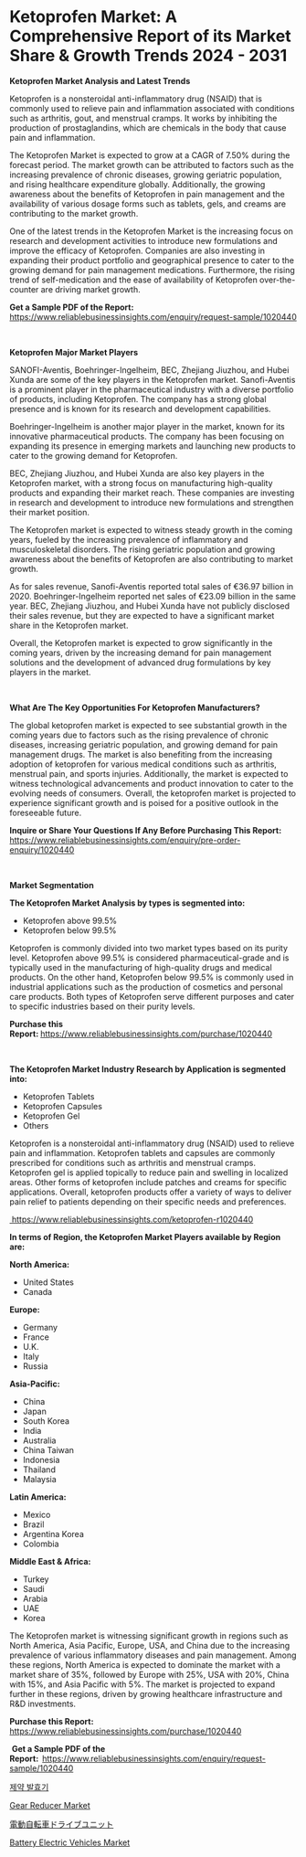 <p><h1>Ketoprofen Market: A Comprehensive Report of its Market Share & Growth Trends 2024 - 2031</h1></p><p><strong>Ketoprofen Market Analysis and Latest Trends</strong></p>
<p><p>Ketoprofen is a nonsteroidal anti-inflammatory drug (NSAID) that is commonly used to relieve pain and inflammation associated with conditions such as arthritis, gout, and menstrual cramps. It works by inhibiting the production of prostaglandins, which are chemicals in the body that cause pain and inflammation.</p><p>The Ketoprofen Market is expected to grow at a CAGR of 7.50% during the forecast period. The market growth can be attributed to factors such as the increasing prevalence of chronic diseases, growing geriatric population, and rising healthcare expenditure globally. Additionally, the growing awareness about the benefits of Ketoprofen in pain management and the availability of various dosage forms such as tablets, gels, and creams are contributing to the market growth.</p><p>One of the latest trends in the Ketoprofen Market is the increasing focus on research and development activities to introduce new formulations and improve the efficacy of Ketoprofen. Companies are also investing in expanding their product portfolio and geographical presence to cater to the growing demand for pain management medications. Furthermore, the rising trend of self-medication and the ease of availability of Ketoprofen over-the-counter are driving market growth.</p></p>
<p><strong>Get a Sample PDF of the Report:&nbsp;</strong> <a href="https://www.reliablebusinessinsights.com/enquiry/request-sample/1020440">https://www.reliablebusinessinsights.com/enquiry/request-sample/1020440</a></p>
<p>&nbsp;</p>
<p><strong>Ketoprofen Major Market Players</strong></p>
<p><p>SANOFI-Aventis, Boehringer-Ingelheim, BEC, Zhejiang Jiuzhou, and Hubei Xunda are some of the key players in the Ketoprofen market. Sanofi-Aventis is a prominent player in the pharmaceutical industry with a diverse portfolio of products, including Ketoprofen. The company has a strong global presence and is known for its research and development capabilities.</p><p>Boehringer-Ingelheim is another major player in the market, known for its innovative pharmaceutical products. The company has been focusing on expanding its presence in emerging markets and launching new products to cater to the growing demand for Ketoprofen.</p><p>BEC, Zhejiang Jiuzhou, and Hubei Xunda are also key players in the Ketoprofen market, with a strong focus on manufacturing high-quality products and expanding their market reach. These companies are investing in research and development to introduce new formulations and strengthen their market position.</p><p>The Ketoprofen market is expected to witness steady growth in the coming years, fueled by the increasing prevalence of inflammatory and musculoskeletal disorders. The rising geriatric population and growing awareness about the benefits of Ketoprofen are also contributing to market growth.</p><p>As for sales revenue, Sanofi-Aventis reported total sales of €36.97 billion in 2020. Boehringer-Ingelheim reported net sales of €23.09 billion in the same year. BEC, Zhejiang Jiuzhou, and Hubei Xunda have not publicly disclosed their sales revenue, but they are expected to have a significant market share in the Ketoprofen market.</p><p>Overall, the Ketoprofen market is expected to grow significantly in the coming years, driven by the increasing demand for pain management solutions and the development of advanced drug formulations by key players in the market.</p></p>
<p>&nbsp;</p>
<p><strong>What Are The Key Opportunities For Ketoprofen Manufacturers?</strong></p>
<p><p>The global ketoprofen market is expected to see substantial growth in the coming years due to factors such as the rising prevalence of chronic diseases, increasing geriatric population, and growing demand for pain management drugs. The market is also benefiting from the increasing adoption of ketoprofen for various medical conditions such as arthritis, menstrual pain, and sports injuries. Additionally, the market is expected to witness technological advancements and product innovation to cater to the evolving needs of consumers. Overall, the ketoprofen market is projected to experience significant growth and is poised for a positive outlook in the foreseeable future.</p></p>
<p><strong>Inquire or Share Your Questions If Any Before Purchasing This Report:</strong> <a href="https://www.reliablebusinessinsights.com/enquiry/pre-order-enquiry/1020440">https://www.reliablebusinessinsights.com/enquiry/pre-order-enquiry/1020440</a></p>
<p>&nbsp;</p>
<p><strong>Market Segmentation</strong></p>
<p><strong>The Ketoprofen Market Analysis by types is segmented into:</strong></p>
<p><ul><li>Ketoprofen above 99.5%</li><li>Ketoprofen below 99.5%</li></ul></p>
<p><p>Ketoprofen is commonly divided into two market types based on its purity level. Ketoprofen above 99.5% is considered pharmaceutical-grade and is typically used in the manufacturing of high-quality drugs and medical products. On the other hand, Ketoprofen below 99.5% is commonly used in industrial applications such as the production of cosmetics and personal care products. Both types of Ketoprofen serve different purposes and cater to specific industries based on their purity levels.</p></p>
<p><strong>Purchase this Report:&nbsp;</strong><a href="https://www.reliablebusinessinsights.com/purchase/1020440">https://www.reliablebusinessinsights.com/purchase/1020440</a></p>
<p>&nbsp;</p>
<p><strong>The Ketoprofen Market Industry Research by Application is segmented into:</strong></p>
<p><ul><li>Ketoprofen Tablets</li><li>Ketoprofen Capsules</li><li>Ketoprofen Gel</li><li>Others</li></ul></p>
<p><p>Ketoprofen is a nonsteroidal anti-inflammatory drug (NSAID) used to relieve pain and inflammation. Ketoprofen tablets and capsules are commonly prescribed for conditions such as arthritis and menstrual cramps. Ketoprofen gel is applied topically to reduce pain and swelling in localized areas. Other forms of ketoprofen include patches and creams for specific applications. Overall, ketoprofen products offer a variety of ways to deliver pain relief to patients depending on their specific needs and preferences.</p></p>
<p><a href="https://www.reliablebusinessinsights.com/ketoprofen-r1020440">&nbsp;https://www.reliablebusinessinsights.com/ketoprofen-r1020440</a></p>
<p><strong>In terms of Region, the Ketoprofen Market Players available by Region are:</strong></p>
<p>
    <p> <strong> North America: </strong>
        <ul>
            <li>United States</li>
            <li>Canada</li>
        </ul>
        </p> 
    <p> <strong> Europe: </strong>
        <ul>
            <li>Germany</li>
            <li>France</li>
            <li>U.K.</li>
            <li>Italy</li>
            <li>Russia</li>
        </ul>
        </p> 
    <p> <strong> Asia-Pacific: </strong>
        <ul>
            <li>China</li>
            <li>Japan</li>
            <li>South Korea</li>
            <li>India</li>
            <li>Australia</li>
            <li>China Taiwan</li>
            <li>Indonesia</li>
            <li>Thailand</li>
            <li>Malaysia</li>
        </ul>
        </p> 
    <p> <strong> Latin America: </strong>
        <ul>
            <li>Mexico</li>
            <li>Brazil</li>
            <li>Argentina Korea</li>
            <li>Colombia</li>
        </ul>
        </p> 
    <p> <strong> Middle East & Africa: </strong>
        <ul>
            <li>Turkey</li>
            <li>Saudi</li>
            <li>Arabia</li>
            <li>UAE</li>
            <li>Korea</li>
        </ul>
    </p>
    </p>
<p><p>The Ketoprofen market is witnessing significant growth in regions such as North America, Asia Pacific, Europe, USA, and China due to the increasing prevalence of various inflammatory diseases and pain management. Among these regions, North America is expected to dominate the market with a market share of 35%, followed by Europe with 25%, USA with 20%, China with 15%, and Asia Pacific with 5%. The market is projected to expand further in these regions, driven by growing healthcare infrastructure and R&D investments.</p></p>
<p><strong>Purchase this Report: </strong><a href="https://www.reliablebusinessinsights.com/purchase/1020440">https://www.reliablebusinessinsights.com/purchase/1020440</a></p>
<p>&nbsp;<strong>Get a Sample PDF of the Report:&nbsp;&nbsp;</strong><a href="https://www.reliablebusinessinsights.com/enquiry/request-sample/1020440">https://www.reliablebusinessinsights.com/enquiry/request-sample/1020440</a></p>
<p><strong></strong></p>
<p><p><a href="https://github.com/rifqimuhammad018/Market-Research-Report-List-1/blob/main/1598127116111.md">제약 발효기</a></p><p><a href="https://github.com/btwcqfvq34/Market-Research-Report-List-1/blob/main/gear-reducer-market.md">Gear Reducer Market</a></p><p><a href="https://github.com/DeonBoer2023/Market-Research-Report-List-1/blob/main/1666517128716.md">電動自転車ドライブユニット</a></p><p><a href="https://github.com/sleepman642/Market-Research-Report-List-1/blob/main/battery-electric-vehicles-market.md">Battery Electric Vehicles Market</a></p></p>